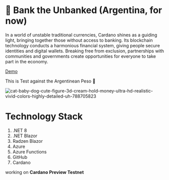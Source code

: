 # :bank: Bank the Unbanked (Argentina, for now)


In a world of unstable traditional currencies, Cardano shines as a guiding light, bringing together those without access to banking. Its blockchain technology conducts a harmonious financial system, giving people secure identities and digital wallets. Breaking free from exclusion, partnerships with communities and governments create opportunities for everyone to take part in the economy.

[Demo](https://blue-field-0d777b910.4.azurestaticapps.net/home "Demo Url")

This is Test against the Argentinean Peso :shit:

![cat-baby-dog-cute-figure-3d-cream-hold-money-ultra-hd-realistic-vivid-colors-highly-detailed-uh-788705823](https://github.com/lisandro-iraguen/bank-the-unbanked/assets/70443444/93566d30-d43a-4d09-98d8-1f45812d1f84)




# Technology Stack
1. .NET 8
2. .NET Blazor
3. Radzen Blazor
4. Azure
5. Azure Functions
6. GitHub
8. Cardano

working on **Cardano Preview Testnet**
